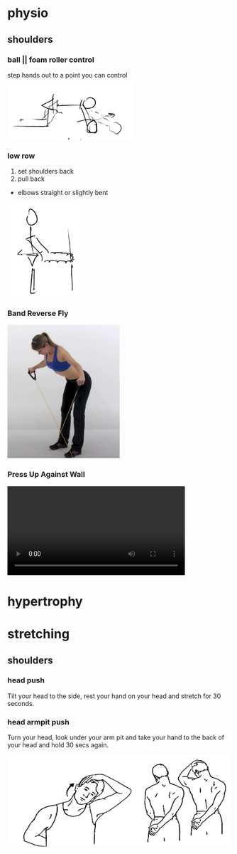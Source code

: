 # physio

## shoulders

### ball || foam roller control

step hands out to a point you can control

![](./shoulder2.png)

### low row

1. set shoulders back
2. pull back

* elbows straight or slightly bent

![](./shoulder3.png)

### Band Reverse Fly

[<img src=./reverse-fly.png target='_blank' height=300px>](https://www.youtube.com/watch?v=38leTE2y1I8)

### Press Up Against Wall

<video width=400 controls="controls">
  <source type="video/mp4" src="https://res.cloudinary.com/rehabguru/video/upload/vc_auto,q_auto/exercisevideos/277675016.mp4?ngsw-bypass"></source>
</video>

# hypertrophy

# stretching

## shoulders

### head push

Tilt your head to the side, rest your hand on your head and stretch for 30 seconds.

### head armpit push

Turn your head, look under your arm pit and take your hand to the back of your head and hold 30 secs again.

![](./shoulder1.png)
